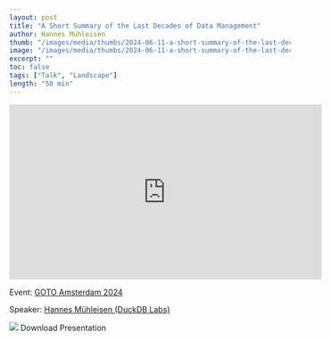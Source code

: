 ```yaml
---
layout: post
title: "A Short Summary of the Last Decades of Data Management"
author: Hannes Mühleisen
thumb: "/images/media/thumbs/2024-06-11-a-short-summary-of-the-last-decades-of-data-management.png"
image: "/images/media/thumbs/2024-06-11-a-short-summary-of-the-last-decades-of-data-management.png"
excerpt: ""
toc: false
tags: ["Talk", "Landscape"]
length: "50 min"
---
```


<div class="video-container">
<iframe width="560" height="315" src="https://www.youtube-nocookie.com/embed/-wCzn9gKoUk?si=7nUCLymvtVwG51nc" title="YouTube video player" frameborder="0" allow="accelerometer; autoplay; clipboard-write; encrypted-media; gyroscope; picture-in-picture; web-share" referrerpolicy="strict-origin-when-cross-origin" allowfullscreen></iframe>
</div>

Event: [GOTO Amsterdam 2024](https://gotoams.nl/2024/)

Speaker: [Hannes Mühleisen (DuckDB Labs)](https://hannes.muehleisen.org/)

<div class="box-link-wrapper">
	<div class="box-link full-width">
		<a href="https://blobs.duckdb.org/slides/goto-amsterdam-2024-hannes-muehleisen-short-history-keynote.pdf"></a>
		<span class="symbol"><img src="{% link images/icons/doc.svg %}"></span>
		<span>Download Presentation</span>
		<span class="chevron"></span>
	</div>
</div>
